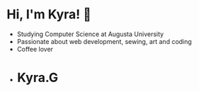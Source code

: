# Hi, I'm Kyra! 👋
- Studying Computer Science at Augusta University
- Passionate about web development, sewing, art and coding
- Coffee lover
- # Kyra.G
